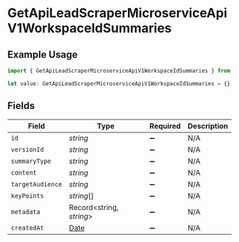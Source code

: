 # GetApiLeadScraperMicroserviceApiV1WorkspaceIdSummaries

## Example Usage

```typescript
import { GetApiLeadScraperMicroserviceApiV1WorkspaceIdSummaries } from "oppulence-backend-sdk/models/operations";

let value: GetApiLeadScraperMicroserviceApiV1WorkspaceIdSummaries = {};
```

## Fields

| Field                                                                                         | Type                                                                                          | Required                                                                                      | Description                                                                                   |
| --------------------------------------------------------------------------------------------- | --------------------------------------------------------------------------------------------- | --------------------------------------------------------------------------------------------- | --------------------------------------------------------------------------------------------- |
| `id`                                                                                          | *string*                                                                                      | :heavy_minus_sign:                                                                            | N/A                                                                                           |
| `versionId`                                                                                   | *string*                                                                                      | :heavy_minus_sign:                                                                            | N/A                                                                                           |
| `summaryType`                                                                                 | *string*                                                                                      | :heavy_minus_sign:                                                                            | N/A                                                                                           |
| `content`                                                                                     | *string*                                                                                      | :heavy_minus_sign:                                                                            | N/A                                                                                           |
| `targetAudience`                                                                              | *string*                                                                                      | :heavy_minus_sign:                                                                            | N/A                                                                                           |
| `keyPoints`                                                                                   | *string*[]                                                                                    | :heavy_minus_sign:                                                                            | N/A                                                                                           |
| `metadata`                                                                                    | Record<string, *string*>                                                                      | :heavy_minus_sign:                                                                            | N/A                                                                                           |
| `createdAt`                                                                                   | [Date](https://developer.mozilla.org/en-US/docs/Web/JavaScript/Reference/Global_Objects/Date) | :heavy_minus_sign:                                                                            | N/A                                                                                           |